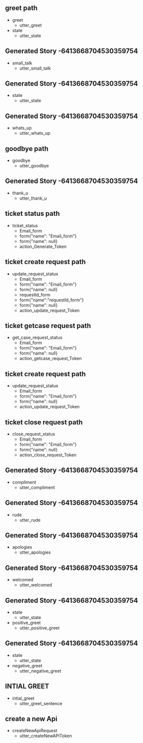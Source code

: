 ## greet path
* greet
    - utter_greet
* state
    - utter_state

## Generated Story -6413668704530359754
* small_talk
    - utter_small_talk

## Generated Story -6413668704530359754
* state
    - utter_state

## Generated Story -6413668704530359754
* whats_up
    - utter_whats_up

## goodbye path
* goodbye
  - utter_goodbye

## Generated Story -6413668704530359754
* thank_u
    - utter_thank_u

## ticket status path
* ticket_status
  - Email_form
  - form{"name": "Email_form"}
  - form{"name": null}
  - action_Generate_Token

## ticket create request path
* update_request_status
  - Email_form
  - form{"name": "Email_form"}
  - form{"name": null}
  - requestId_form
  - form{"name":"requestId_form"}
  - form{"name": null}
  - action_update_request_Token

## ticket getcase request path
* get_case_request_status
  - Email_form
  - form{"name": "Email_form"}
  - form{"name": null}
  - action_getcase_request_Token

## ticket create request path
* update_request_status
  - Email_form
  - form{"name": "Email_form"}
  - form{"name": null}
  - action_update_request_Token

## ticket close request path
* close_request_status
  - Email_form
  - form{"name": "Email_form"}
  - form{"name": null}
  - action_close_request_Token

## Generated Story -6413668704530359754
* compliment
    - utter_compliment

## Generated Story -6413668704530359754
* rude
    - utter_rude

## Generated Story -6413668704530359754
* apologies
    - utter_apologies

## Generated Story -6413668704530359754
* welcomed
    - utter_welcomed

## Generated Story -6413668704530359754
* state
    - utter_state
* positive_greet
    - utter_positive_greet

## Generated Story -6413668704530359754
* state
    - utter_state
* negative_greet
    - utter_negative_greet

## INTIAL GREET 
* intial_greet
    - utter_greet_sentence

## create a new Api
* createNewApiRequest
	- utter_createNewAPIToken
